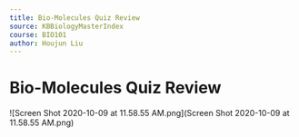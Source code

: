 ```yaml
---
title: Bio-Molecules Quiz Review
source: KBBiologyMasterIndex
course: BIO101
author: Houjun Liu
---
```


# Bio-Molecules Quiz Review

![Screen Shot 2020-10-09 at 11.58.55 AM.png](Screen Shot 2020-10-09 at 11.58.55 AM.png)
